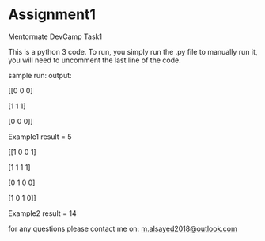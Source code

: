 # Assignment1
Mentormate DevCamp Task1

This is a python 3 code.
To run, you simply run the .py file
to manually run it, you will need to uncomment the last line of the code.

sample run:
output:

[[0 0 0]

 [1 1 1]
 
 [0 0 0]]
 
Example1 result = 5

[[1 0 0 1]

 [1 1 1 1]
 
 [0 1 0 0]
 
 [1 0 1 0]]
 
Example2 result = 14

for any questions please contact me on:
m.alsayed2018@outlook.com
